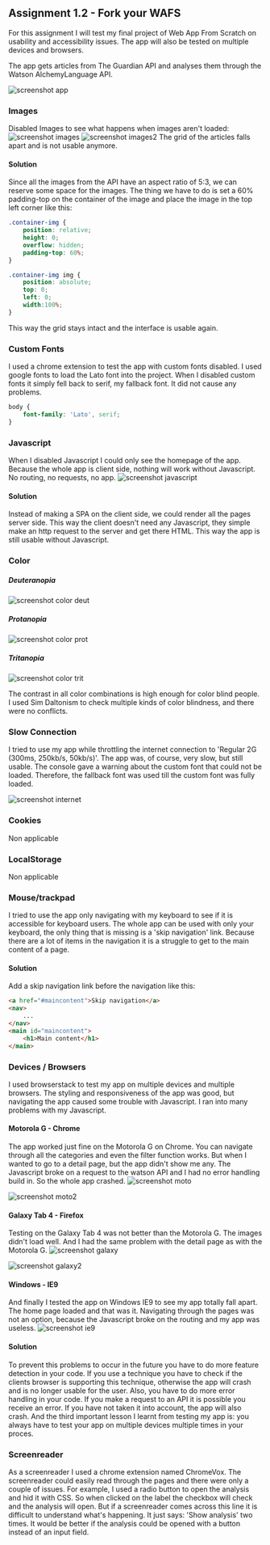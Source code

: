 ## Assignment 1.2 - Fork your WAFS
For this assignment I will test my final project of Web App From Scratch on usability and accessibility issues. The app will also be tested on multiple devices and browsers.

The app gets articles from The Guardian API and analyses them through the Watson AlchemyLanguage API.

![screenshot app](https://github.com/dylanvans/browser-technology/blob/master/assignment1.2/md-img/screenshot-app.png?raw=true)

### Images
Disabled Images to see what happens when images aren't loaded:
![screenshot images](https://github.com/dylanvans/browser-technology/blob/master/assignment1.2/md-img/screenshot-images.png?raw=true)
![screenshot images2](https://github.com/dylanvans/browser-technology/blob/master/assignment1.2/md-img/screenshot-images2.png?raw=true)
The grid of the articles falls apart and is not usable anymore.

#### Solution
Since all the images from the API have an aspect ratio of 5:3, we can reserve some space for the images. The thing we have to do is set a 60% padding-top on the container of the image and place the image in the top left corner like this:

``` css
.container-img {
	position: relative;
	height: 0;
	overflow: hidden;
	padding-top: 60%;
}

.container-img img {
	position: absolute;
	top: 0;
	left: 0;
	width:100%;
}
```

This way the grid stays intact and the interface is usable again.

### Custom Fonts
I used a chrome extension to test the app with custom fonts disabled. I used google fonts to load the Lato font into the project. When I disabled custom fonts it simply fell back to serif, my fallback font. It did not cause any problems.

``` css
body {
	font-family: 'Lato', serif;
}
```

### Javascript
When I disabled Javascript I could only see the homepage of the app. Because the whole app is client side, nothing will work without Javascript. No routing, no requests, no app.
![screenshot javascript](https://github.com/dylanvans/browser-technology/blob/master/assignment1.2/md-img/screenshot-javascript.png?raw=true)

#### Solution
Instead of making a SPA on the client side, we could render all the pages server side. This way the client doesn't need any Javascript, they simple make an http request to the server and get there HTML. This way the app is still usable without Javascript.

### Color
##### Deuteranopia
![screenshot color deut](https://github.com/dylanvans/browser-technology/blob/master/assignment1.2/md-img/color-deut.png?raw=true)

##### Protanopia
![screenshot color prot](https://github.com/dylanvans/browser-technology/blob/master/assignment1.2/md-img/color-prot.png?raw=true)

##### Tritanopia
![screenshot color trit](https://github.com/dylanvans/browser-technology/blob/master/assignment1.2/md-img/color-trit.png?raw=true)

The contrast in all color combinations is high enough for color blind people. I used Sim Daltonism to check multiple kinds of color blindness, and there were no conflicts.

### Slow Connection
I tried to use my app while throttling the internet connection to 'Regular 2G (300ms, 250kb/s, 50kb/s)'. The app was, of course, very slow, but still usable. The console gave a warning about the custom font that could not be loaded. Therefore, the fallback font was used till the custom font was fully loaded.

![screenshot internet](https://github.com/dylanvans/browser-technology/blob/master/assignment1.2/md-img/screenshot-internet.png?raw=true)


### Cookies
Non applicable 
### LocalStorage
Non applicable

### Mouse/trackpad
I tried to use the app only navigating with my keyboard to see if it is accessible for keyboard users. The whole app can be used with only your keyboard, the only thing that is missing is a 'skip navigation' link. Because there are a lot of items in the navigation it is a struggle to get to the main content of a page.

#### Solution
Add a skip navigation link before the navigation like this:
``` html
<a href="#maincontent">Skip navigation</a>
<nav>
	...
</nav>
<main id="maincontent">
	<h1>Main content</h1>
</main>
```

### Devices / Browsers
I used browserstack to test my app on multiple devices and multiple browsers. The styling and responsiveness of the app was good, but navigating the app caused some trouble with Javascript. I ran into many problems with my Javascript. 

#### Motorola G - Chrome
The app worked just fine on the Motorola G on Chrome. You can navigate through all the categories and even the filter function works. But when I wanted to go to a detail page, but the app didn't show me any. The Javascript broke on a request to the watson API and I had no error handling build in. So the whole app crashed.
![screenshot moto](https://github.com/dylanvans/browser-technology/blob/master/assignment1.2/md-img/color-trit.png?raw=true)

![screenshot moto2](https://github.com/dylanvans/browser-technology/blob/master/assignment1.2/md-img/color-trit.png?raw=true)
#### Galaxy Tab 4 - Firefox
Testing on the Galaxy Tab 4 was not better than the Motorola G. The images didn't load well. And I had the same problem with the detail page as with the Motorola G.
![screenshot galaxy](https://github.com/dylanvans/browser-technology/blob/master/assignment1.2/md-img/color-trit.png?raw=true)

![screenshot galaxy2](https://github.com/dylanvans/browser-technology/blob/master/assignment1.2/md-img/color-trit.png?raw=true)
#### Windows - IE9
And finally I tested the app on Windows IE9 to see my app totally fall apart. The home page loaded and that was it. Navigating through the pages was not an option, because the Javascript broke on the routing and my app was useless.
![screenshot ie9](https://github.com/dylanvans/browser-technology/blob/master/assignment1.2/md-img/color-trit.png?raw=true)

#### Solution
To prevent this problems to occur in the future you have to do more feature detection in your code. If you use a technique you have to check if the clients browser is supporting this technique, otherwise the app will crash and is no longer usable for the user. Also, you have to do more error handling in your code. If you make a request to an API it is possible you receive an error. If you have not taken it into account, the app will also crash. And the third important lesson I learnt from testing my app is: you always have to test your app on multiple devices multiple times in your proces.   

### Screenreader
As a screenreader I used a chrome extension named ChromeVox. The  screenreader could easily read through the pages and there were only a couple of issues. For example, I used a radio button to open the analysis and hid it with CSS. So when clicked on the label the checkbox will check and the analysis will open. But if a screenreader comes across this line it is difficult to understand what's happening. It just says: 'Show analysis' two times. It would be better if the analysis could be opened with a button instead of an input field.